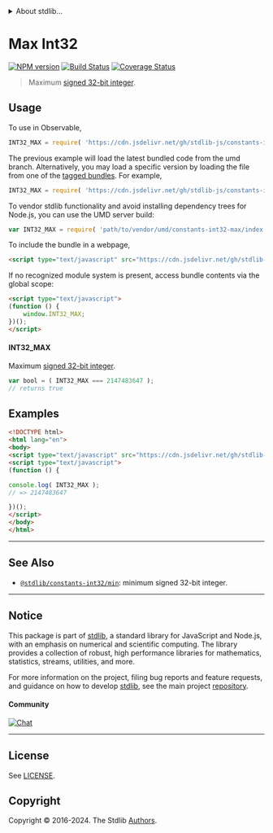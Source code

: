 <!--

@license Apache-2.0

Copyright (c) 2018 The Stdlib Authors.

Licensed under the Apache License, Version 2.0 (the "License");
you may not use this file except in compliance with the License.
You may obtain a copy of the License at

   http://www.apache.org/licenses/LICENSE-2.0

Unless required by applicable law or agreed to in writing, software
distributed under the License is distributed on an "AS IS" BASIS,
WITHOUT WARRANTIES OR CONDITIONS OF ANY KIND, either express or implied.
See the License for the specific language governing permissions and
limitations under the License.

-->


<details>
  <summary>
    About stdlib...
  </summary>
  <p>We believe in a future in which the web is a preferred environment for numerical computation. To help realize this future, we've built stdlib. stdlib is a standard library, with an emphasis on numerical and scientific computation, written in JavaScript (and C) for execution in browsers and in Node.js.</p>
  <p>The library is fully decomposable, being architected in such a way that you can swap out and mix and match APIs and functionality to cater to your exact preferences and use cases.</p>
  <p>When you use stdlib, you can be absolutely certain that you are using the most thorough, rigorous, well-written, studied, documented, tested, measured, and high-quality code out there.</p>
  <p>To join us in bringing numerical computing to the web, get started by checking us out on <a href="https://github.com/stdlib-js/stdlib">GitHub</a>, and please consider <a href="https://opencollective.com/stdlib">financially supporting stdlib</a>. We greatly appreciate your continued support!</p>
</details>

# Max Int32

[![NPM version][npm-image]][npm-url] [![Build Status][test-image]][test-url] [![Coverage Status][coverage-image]][coverage-url] <!-- [![dependencies][dependencies-image]][dependencies-url] -->

> Maximum [signed 32-bit integer][max-int32].



<section class="usage">

## Usage

To use in Observable,

```javascript
INT32_MAX = require( 'https://cdn.jsdelivr.net/gh/stdlib-js/constants-int32-max@umd/browser.js' )
```
The previous example will load the latest bundled code from the umd branch. Alternatively, you may load a specific version by loading the file from one of the [tagged bundles](https://github.com/stdlib-js/constants-int32-max/tags). For example,

```javascript
INT32_MAX = require( 'https://cdn.jsdelivr.net/gh/stdlib-js/constants-int32-max@v0.2.0-umd/browser.js' )
```

To vendor stdlib functionality and avoid installing dependency trees for Node.js, you can use the UMD server build:

```javascript
var INT32_MAX = require( 'path/to/vendor/umd/constants-int32-max/index.js' )
```

To include the bundle in a webpage,

```html
<script type="text/javascript" src="https://cdn.jsdelivr.net/gh/stdlib-js/constants-int32-max@umd/browser.js"></script>
```

If no recognized module system is present, access bundle contents via the global scope:

```html
<script type="text/javascript">
(function () {
    window.INT32_MAX;
})();
</script>
```

#### INT32_MAX

Maximum [signed 32-bit integer][max-int32].

```javascript
var bool = ( INT32_MAX === 2147483647 );
// returns true
```

</section>

<!-- /.usage -->

<section class="examples">

## Examples

<!-- TODO: better example -->

<!-- eslint no-undef: "error" -->

```html
<!DOCTYPE html>
<html lang="en">
<body>
<script type="text/javascript" src="https://cdn.jsdelivr.net/gh/stdlib-js/constants-int32-max@umd/browser.js"></script>
<script type="text/javascript">
(function () {

console.log( INT32_MAX );
// => 2147483647

})();
</script>
</body>
</html>
```

</section>

<!-- /.examples -->

<!-- Section for related `stdlib` packages. Do not manually edit this section, as it is automatically populated. -->

<section class="related">

* * *

## See Also

-   <span class="package-name">[`@stdlib/constants-int32/min`][@stdlib/constants/int32/min]</span><span class="delimiter">: </span><span class="description">minimum signed 32-bit integer.</span>

</section>

<!-- /.related -->

<!-- Section for all links. Make sure to keep an empty line after the `section` element and another before the `/section` close. -->


<section class="main-repo" >

* * *

## Notice

This package is part of [stdlib][stdlib], a standard library for JavaScript and Node.js, with an emphasis on numerical and scientific computing. The library provides a collection of robust, high performance libraries for mathematics, statistics, streams, utilities, and more.

For more information on the project, filing bug reports and feature requests, and guidance on how to develop [stdlib][stdlib], see the main project [repository][stdlib].

#### Community

[![Chat][chat-image]][chat-url]

---

## License

See [LICENSE][stdlib-license].


## Copyright

Copyright &copy; 2016-2024. The Stdlib [Authors][stdlib-authors].

</section>

<!-- /.stdlib -->

<!-- Section for all links. Make sure to keep an empty line after the `section` element and another before the `/section` close. -->

<section class="links">

[npm-image]: http://img.shields.io/npm/v/@stdlib/constants-int32-max.svg
[npm-url]: https://npmjs.org/package/@stdlib/constants-int32-max

[test-image]: https://github.com/stdlib-js/constants-int32-max/actions/workflows/test.yml/badge.svg?branch=v0.2.0
[test-url]: https://github.com/stdlib-js/constants-int32-max/actions/workflows/test.yml?query=branch:v0.2.0

[coverage-image]: https://img.shields.io/codecov/c/github/stdlib-js/constants-int32-max/main.svg
[coverage-url]: https://codecov.io/github/stdlib-js/constants-int32-max?branch=main

<!--

[dependencies-image]: https://img.shields.io/david/stdlib-js/constants-int32-max.svg
[dependencies-url]: https://david-dm.org/stdlib-js/constants-int32-max/main

-->

[chat-image]: https://img.shields.io/gitter/room/stdlib-js/stdlib.svg
[chat-url]: https://app.gitter.im/#/room/#stdlib-js_stdlib:gitter.im

[stdlib]: https://github.com/stdlib-js/stdlib

[stdlib-authors]: https://github.com/stdlib-js/stdlib/graphs/contributors

[umd]: https://github.com/umdjs/umd
[es-module]: https://developer.mozilla.org/en-US/docs/Web/JavaScript/Guide/Modules

[deno-url]: https://github.com/stdlib-js/constants-int32-max/tree/deno
[deno-readme]: https://github.com/stdlib-js/constants-int32-max/blob/deno/README.md
[umd-url]: https://github.com/stdlib-js/constants-int32-max/tree/umd
[umd-readme]: https://github.com/stdlib-js/constants-int32-max/blob/umd/README.md
[esm-url]: https://github.com/stdlib-js/constants-int32-max/tree/esm
[esm-readme]: https://github.com/stdlib-js/constants-int32-max/blob/esm/README.md
[branches-url]: https://github.com/stdlib-js/constants-int32-max/blob/main/branches.md

[stdlib-license]: https://raw.githubusercontent.com/stdlib-js/constants-int32-max/main/LICENSE

[max-int32]: https://en.wikipedia.org/wiki/2147483647

<!-- <related-links> -->

[@stdlib/constants/int32/min]: https://github.com/stdlib-js/constants-int32-min/tree/umd

<!-- </related-links> -->

</section>

<!-- /.links -->
